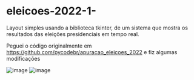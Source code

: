 # eleicoes-2022-1-
Layout simples usando a biblioteca tkinter, de um sistema que mostra os resultados das eleições presidenciais em tempo real.

Peguei o código originalmente em https://github.com/pycodebr/apuracao_eleicoes_2022 e fiz algumas modificações

![image](https://user-images.githubusercontent.com/108037302/194727240-24867924-780a-43fe-a1c8-c1ee7f5c6ad5.png)
![image](https://user-images.githubusercontent.com/108037302/194727271-2c99c5e2-0dc6-4683-90cb-2faadddc5da1.png)
